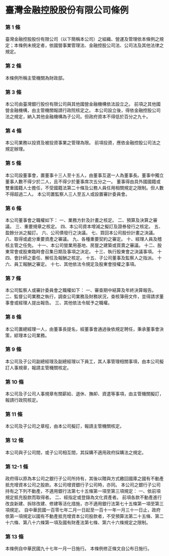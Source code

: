 # 臺灣金融控股股份有限公司條例

### 第 1 條

臺灣金融控股股份有限公司（以下簡稱本公司）之組織、營運及管理依本條例之規定；本條例未規定者，依國營事業管理法、金融控股公司法、公司法及其他法律之規定。

### 第 2 條

本條例所稱主管機關為財政部。

### 第 3 條

本公司由臺灣銀行股份有限公司與其他國營金融機構依法設立之。
前項之其他國營金融機構，由主管機關報請行政院核定之。
本公司設立後，得依金融控股公司法之規定，納入其他金融機構為子公司。但政府資本不得低於百分之九十。

### 第 4 條

本公司業務以投資及被投資事業之管理為限。
前項投資，應依金融控股公司法之規定辦理。

### 第 5 條

本公司設董事會，置董事十三人至十五人，由董事互選一人為董事長。董事中獨立董事人數不得少於二人，且不得少於董事席次五分之一。
董事得由具外國國籍或雙重國籍人士擔任，不受國籍法第二十條及公務人員任用相關規定之限制。但人數不得超過二人。
本公司置監察人三人至五人或設置審計委員會。

### 第 6 條

本公司董事會之職權如下：
一、業務方針及計畫之核定。
二、預算及決算之審議。
三、重要規章之核定。
四、本公司資本增減之擬訂及證券發行之核定。
五、盈餘分派之擬訂。
六、公司債發行之決議。
七、買回本公司股份計畫之決議。
八、取得或處分重要資產之審議。
九、各種重要契約之審定。
十、經理人員及稽核主管之任免。
十一、本公司營業用基地、房屋之建築或買賣之審議。
十二、股東常會或股東臨時會召集日期及事項之決定。
十三、執行股東會之決議事項。
十四、會計師之委任、解任及報酬之核定。
十五、子公司董事及監察人之指派。
十六、員工報酬之審定。
十七、其他依法令規定及股東會授權之事項。

### 第 7 條

本公司監察人或審計委員會之職權如下：
一、審查期中結算及年終決算報告。
二、監督公司業務之執行，調查公司業務及財務狀況，查核簿冊文件，並得請求董事會或經理人提出報告。
三、其他依法令賦予之職權。

### 第 8 條

本公司置總經理一人，由董事長提名，經董事會通過後依規定聘任，秉承董事會決策，綜理本公司業務。

### 第 9 條

本公司及子公司副總經理及副總經理以下員工，其人事管理相關事項，由本公司擬訂人事規章，報請主管機關核定。

### 第 10 條

本公司及子公司人事規章有關薪給、退休、撫卹、資遣等事項，由主管機關擬訂，報請行政院核定。

### 第 11 條

本公司及子公司之章程，由本公司擬訂，報請主管機關核定。

### 第 12 條

本公司與子公司間，或子公司相互間，其採購不適用政府採購法之規定。

### 第 12-1 條

政府得以原為本公司之銀行子公司所持有，其後以贈與方式繳回國庫之國有不動產抵充增資本公司之股款。本公司增資銀行子公司時，亦同。
本公司之銀行子公司持有之下列不動產，不適用銀行法第七十五條第一項至第三項規定：
一、依前項規定抵充股款而取得者。
二、經指定或登錄為文化資產者。
前項各款不動產進行改良新建、拆除改建、修建等活化措施，亦不適用銀行法第七十五條第一項至第三項規定。
自中華民國一百零七年二月一日起至一百十一年一月三十一日止，政府依第一項規定以國有不動產抵充增資本公司股款者，不受預算法第二十五條、第二十六條、第八十六條第一項及國有財產法第七條、第六十六條規定之限制。

### 第 13 條

本條例自中華民國九十七年一月一日施行。
本條例修正條文自公布日施行。
